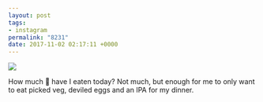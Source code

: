 ```yaml
---
layout: post
tags:
- instagram
permalink: "8231"
date: 2017-11-02 02:17:11 +0000
---
```

![](https://lildude.github.io/assets/23161407_156661601737894_6545120560957882368_n.jpg)
  
 How much 💩 have I eaten today? Not much, but enough for me to only want to eat picked veg, deviled eggs and an IPA for my dinner.
